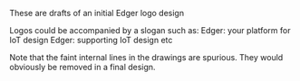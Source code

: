 These are drafts of an initial Edger logo design

Logos could be accompanied by a slogan such as: 
  Edger: your platform for IoT design
  Edger: supporting IoT design
  etc
  
  Note that the faint internal lines in the drawings are spurious. They would obviously be removed in a final design.
  
